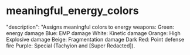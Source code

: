 # meaningful_energy_colors
   "description": "Assigns meaningful colors to energy weapons: Green: energy damage   Blue: EMP damage   White: Kinetic damage   Orange: High Explosive damage   Beige: Fragmentation damage   Dark Red: Point defense fire   Purple: Special (Tachyion and [Super Redacted]). 
